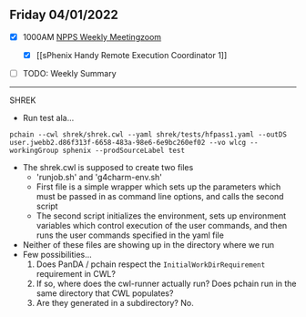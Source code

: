 ## Friday 04/01/2022

- [x] 1000AM [NPPS Weekly Meeting](https://docs.google.com/document/d/1YfTyXPeXNQU4XUB28bvHJolgyBIJ2bfrd0u9Gd3WD70/edit)[zoom](https://bnl.zoomgov.com/j/16157150845?pwd=NXNqTi9ZWEFBKzYwRXQ5U3NXU1dBZz09)
	- [x] [[sPhenix Handy Remote Execution Coordinator 1]]
- [ ] TODO: Weekly Summary


---

SHREK
- Run test ala...
```
pchain --cwl shrek/shrek.cwl --yaml shrek/tests/hfpass1.yaml --outDS user.jwebb2.d86f313f-6658-483a-98e6-6e9bc260ef02 --vo wlcg --workingGroup sphenix --prodSourceLabel test
```
- The shrek.cwl is supposed to create two files
	- 'runjob.sh' and 'g4charm-env.sh'
	- First file is a simple wrapper which sets up the parameters which must be passed in as command line options, and calls the second script
	- The second script initializes the environment, sets up environment variables which control execution of the user commands, and then runs the user commands specified in the yaml file
- Neither of these files are showing up in the directory where we run
- Few possibilities...
	1. Does PanDA / pchain respect the `InitialWorkDirRequirement` requirement in CWL?
	2. If so, where does the cwl-runner actually run?   Does pchain run in the same directory that CWL populates?
	3. Are they generated in a subdirectory?  No.
